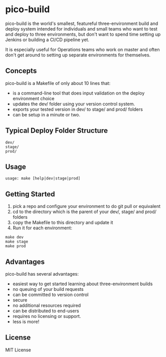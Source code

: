 # pico-build
pico-build is the world's smallest, featureful three-environment build and deploy system intended for individuals and small teams who want to test and deploy to three environments, but don't want to spend time setting up Jenkins or building a CI/CD pipeline yet.

It is especially useful for Operations teams who work on master and often don't get around to setting up separate environments for themselves.

## Concepts

pico-build is a Makefile of only about 10 lines that:

- is a command-line tool that does input validation on the deploy environment choice
- updates the dev/ folder using your version control system.
- exports your tested version in dev/ to stage/ and prod/ folders
- can be setup in a minute or two.

## Typical Deploy Folder Structure

```
dev/
stage/
prod/
```

## Usage

```
usage: make [help|dev|stage|prod]
```

## Getting Started

1. pick a repo and configure your environment to do git pull or equivalent
2. cd to the directory which is the parent of your dev/, stage/ and prod/ folders
3. copy the Makefile to this directory and update it
4. Run it for each environment:
```
make dev
make stage
make prod
```

## Advantages

pico-build has several advantages:

- easiest way to get started learning about three-environment builds
- no queuing of your build requests
- can be committed to version control
- secure
- no additional resources required
- can be distributed to end-users
- requires no licensing or support.
- less is more!

## License

MIT License
